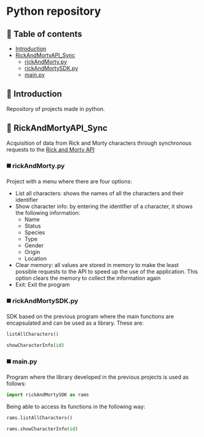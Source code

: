 #  Python repository
## 📝 Table of contents

- [Introduction](#Introduction)
- [RickAndMortyAPI_Sync](#RickAndMortyAPI_Sync)
  - [rickAndMorty.py](#rickAndMorty<!---->.py)
  - [rickAndMortySDK.py](#rickAndMortySDK<!---->.py)
  - [main.py](#main<!---->.py)

## 📔 Introduction

Repository of projects made in python.

## 🥒 RickAndMortyAPI_Sync

Acquisition of data from Rick and Morty characters through synchronous requests to the [Rick and Morty API](https://rickandmortyapi.com/)

### ◼️ rickAndMorty<!---->.py

Project with a menu where there are four options:
- List all characters: shows the names of all the characters and their identifier
- Show character info: by entering the identifier of a character, it shows the following information:
  - Name
  - Status
  - Species
  - Type
  - Gender
  - Origin
  - Location
 - Clear memory: all values ​​are stored in memory to make the least possible requests to the API to speed up the use of the application. This option clears the memory to collect the information again
 - Exit: Exit the program

### ◼️ rickAndMortySDK<!---->.py

SDK based on the previous program where the main functions are encapsulated and can be used as a library. These are:

```py
listAllCharacters()
```

```py
showCharacterInfo(id)
```

### ◼️ main<!---->.py
Program where the library developed in the previous projects is used as follows:

```py
import rickAndMortySDK as rams
```

Being able to access its functions in the following way:

```py
rams.listAllCharacters()
```

```py
rams.showCharacterInfo(id)
```